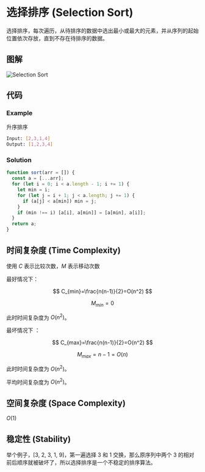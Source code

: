 # 选择排序 (Selection Sort)

选择排序，每次遍历，从待排序的数据中选出最小或最大的元素，并从序列的起始位置依次存放，直到不存在待排序的数据。

## 图解

![Selection Sort](https://upload.wikimedia.org/wikipedia/commons/9/94/Selection-Sort-Animation.gif)

## 代码

### Example

升序排序

``` bash
Input: [2,3,1,4]
Output: [1,2,3,4]
```

### Solution

``` js
function sort(arr = []) {
  const a = [...arr];
  for (let i = 0; i < a.length - 1; i += 1) {
    let min = i;
    for (let j = i + 1; j < a.length; j += 1) {
      if (a[j] < a[min]) min = j;
    }
    if (min !== i) [a[i], a[min]] = [a[min], a[i]];
  }
  return a;
}
```

## 时间复杂度 (Time Complexity)

使用 $C$ 表示比较次数，$M$ 表示移动次数

最好情况下：

$$
C_{min}=\frac{n(n-1)}{2}=O(n^2)
$$

$$
M_{min}=0
$$

此时时间复杂度为 $O(n^2)$。

最坏情况下 ：

$$
C_{max}=\frac{n(n-1)}{2}=O(n^2)
$$

$$
M_{max}=n-1=O(n)
$$

此时时间复杂度为 $O(n^2)$。

平均时间复杂度为 $O(n^2)$。

## 空间复杂度 (Space Complexity)

$O(1)$

## 稳定性 (Stability)

举个例子，[3, 2, 3, 1, 9]，第一遍选择 3 和 1 交换，那么原序列中两个 3 的相对前后顺序就被破坏了，所以选择排序是一个不稳定的排序算法。
